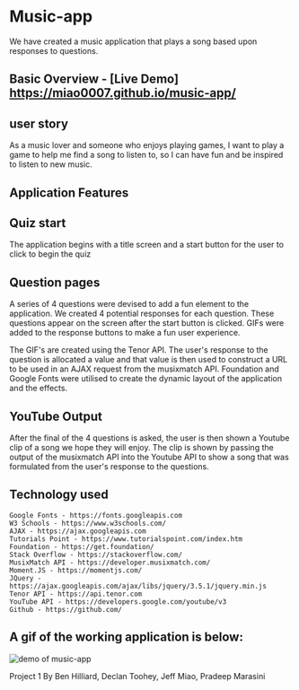 # Music-app

We have created a music application that plays a song based upon responses to questions.

## Basic Overview - [Live Demo] https://miao0007.github.io/music-app/

## user story

As a music lover and someone who enjoys playing games, I want to play a game to help me find a song to listen to, so I can have fun and be inspired to listen to new music.

## Application Features

## Quiz start

The application begins with a title screen and a start button for the user to click to begin the quiz

## Question pages

A series of 4 questions were devised to add a fun element to the application. We created 4 potential responses for each question. These questions appear on the screen after the start button is clicked. GIFs were added to the response buttons to make a fun user experience.

The GIF's are created using the Tenor API. The user's response to the question is allocated a value and that value is then used to construct a URL to be used in an AJAX request from the musixmatch API.
Foundation and Google Fonts were utilised to create the dynamic layout of the application and the effects.

## YouTube Output

After the final of the 4 questions is asked, the user is then shown a Youtube clip of a song we hope they will enjoy. The clip is shown by passing the output of the musixmatch API into the Youtube API to show a song that was formulated from the user's response to the questions.

## Technology used 
```
Google Fonts - https://fonts.googleapis.com
W3 Schools - https://www.w3schools.com/
AJAX - https://ajax.googleapis.com
Tutorials Point - https://www.tutorialspoint.com/index.htm
Foundation - https://get.foundation/
Stack Overflow - https://stackoverflow.com/
MusixMatch API - https://developer.musixmatch.com/
Moment.JS - https://momentjs.com/
JQuery - https://ajax.googleapis.com/ajax/libs/jquery/3.5.1/jquery.min.js
Tenor API - https://api.tenor.com
YouTube API - https://developers.google.com/youtube/v3
Github - https://github.com/
```
## A gif of the working application is below:

![demo of music-app](Assets/img/MusicQuizDemo.gif)

Project 1 By Ben Hilliard, Declan Toohey, Jeff Miao, Pradeep Marasini
